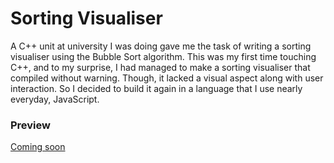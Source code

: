 # Sorting Visualiser

A C++ unit at university I was doing gave me the task of writing a sorting visualiser using the Bubble Sort algorithm. 
This was my first time touching C++, and to my surprise, I had managed to make a sorting visualiser that compiled 
without warning. Though, it lacked a visual aspect along with user interaction. So I decided to build it again in a language
that I use nearly everyday, JavaScript.

### Preview

[Coming soon](#)
